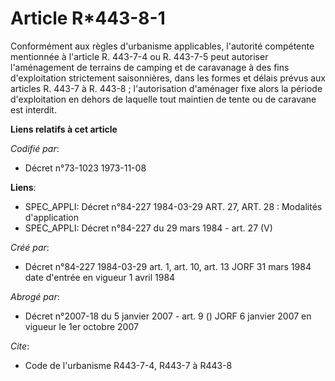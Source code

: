# Article R*443-8-1

Conformément aux règles d'urbanisme applicables, l'autorité compétente mentionnée à l'article R. 443-7-4 ou R. 443-7-5 peut
autoriser l'aménagement de terrains de camping et de caravanage à des fins d'exploitation strictement saisonnières, dans les
formes et délais prévus aux articles R. 443-7 à R. 443-8 ; l'autorisation d'aménager fixe alors la période d'exploitation en
dehors de laquelle tout maintien de tente ou de caravane est interdit.

**Liens relatifs à cet article**

_Codifié par_:

  - Décret n°73-1023 1973-11-08

**Liens**:

  - SPEC_APPLI: Décret n°84-227 1984-03-29 ART. 27, ART. 28 : Modalités d'application
  - SPEC_APPLI: Décret n°84-227 du 29 mars 1984 - art. 27 (V)

_Créé par_:

  - Décret n°84-227 1984-03-29 art. 1, art. 10, art. 13 JORF 31 mars 1984 date d'entrée en vigueur 1 avril 1984

_Abrogé par_:

  - Décret n°2007-18 du 5 janvier 2007 - art. 9 () JORF 6 janvier 2007 en vigueur le 1er octobre 2007

_Cite_:

  - Code de l'urbanisme R443-7-4, R443-7 à R443-8
